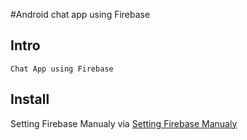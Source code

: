 #Android chat app using Firebase

## Intro
    Chat App using Firebase
## Install
Setting Firebase Manualy via 
<a href="https://firebase.google.com/docs/android/setup">Setting Firebase Manualy</a>
